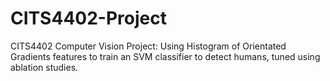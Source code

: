 # CITS4402-Project
 CITS4402 Computer Vision Project: Using Histogram of Orientated Gradients features to train an SVM classifier to detect humans, tuned using ablation studies.

